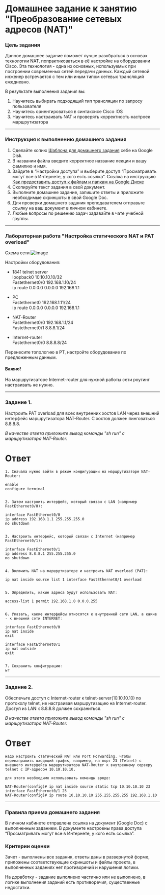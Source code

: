 # Домашнее задание к занятию "Преобразование сетевых адресов (NAT)"

### Цель задания

Данное домашнее задание поможет лучше разобраться в основах технологии NAT, попрактиковаться в её настройке на оборудовании Cisco. Эта технология - одна из основных, используемых при построении современных сетей передачи данных. Каждый сетевой инженер встречается с тем или иным типом сетевых трансляций ежедневно.

В результате выполнения задания вы:
1) Научитесь выбирать подходящий тип трансляции по запросу пользователя
2) Научитесь ориентироваться в синтаксисе Cisco IOS
3) Научитесь настраивать NAT и проверять корректность настроек маршрутизатора

------

### Инструкция к выполнению домашнего задания

1. Сделайте копию [Шаблона для домашнего задания](https://docs.google.com/document/d/1youKpKm_JrC0UzDyUslIZW2E2bIv5OVlm_TQDvH5Pvs/edit) себе на Google Disk.
2. В названии файла введите корректное название лекции и вашу фамилию и имя.
3. Зайдите в “Настройки доступа” и выберите доступ “Просматривать могут все в Интернете, у кого есть ссылка”.  Ссылка на инструкцию [Как предоставить доступ к файлам и папкам на Google Диске](https://support.google.com/docs/answer/2494822?hl=ru&co=GENIE.Platform%3DDesktop)
4. Скопируйте текст задания в свой документ.
5. Выполните домашнее задание, запишите ответы и приложите необходимые скриншоты в свой Google Doc.
6. Для проверки домашнего задания преподавателем отправьте ссылку на ваш документ в личном кабинете.
7. Любые вопросы по решению задач задавайте в чате учебной группы.

---
### Лабораторная работа "Настройка статического NAT и PAT overload"

Схема сети 
![image](https://user-images.githubusercontent.com/5977962/163477371-1c6c0142-91c6-4133-890d-06125107db9d.png)

Настройки оборудования:

- 1841 telnet server  
loopback0	10.10.10.10/32  
Fastethernet0/0	192.168.1.10/24  
ip route 0.0.0.0 0.0.0.0 192.168.1.1
- PC  
Fastethernet0	192.168.1.11/24  
ip route 0.0.0.0 0.0.0.0 192.168.1.1

- NAT-Router  
Fastethernet0/0	192.168.1.1/24  
Fastethernet0/1	8.8.8.1/24  

- Internet-router  
Fastethernet0/0	8.8.8.8/24  


Перенесите топологию в PT, настройте оборудование по предложенным данным. 
#### Важно!  
На маршрутизаторе Internet-router для нужной работы сети роутинг настраивать не нужно.


-----

### Задание 1. 

Настроить PAT overload для всех внутренних хостов LAN через внешний интерфейс маршрутизатора NAT-Router. С хостов должен пинговаться 8.8.8.8.

*В качестве ответа приложите вывод команды "sh run" с маршрутизатора NAT-Router.*

# Ответ
```
1. Сначала нужно войти в режим конфигурации на маршрутизаторе NAT-Router:

enable
configure terminal


2. Затем настроить интерфейс, который связан с LAN (например FastEthernet0/0):

interface FastEthernet0/0
ip address 192.168.1.1 255.255.255.0
no shutdown


3. Настроить интерфейс, который связан с Internet (например FastEthernet0/1):

interface FastEthernet0/1
ip address 8.8.8.1 255.255.255.0
no shutdown


4. Включить NAT на маршрутизаторе и настроить NAT overload (PAT):

ip nat inside source list 1 interface FastEthernet0/1 overload


5. Определить, какие адреса будут использовать NAT:

access-list 1 permit 192.168.1.0 0.0.0.255


6. Указать, какие интерфейсы относятся к внутренней сети LAN, а какие - к внешней сети INTERNET:

interface FastEthernet0/0
ip nat inside
exit

interface FastEthernet0/1
ip nat outside 
exit


7. Сохранить конфигурацию:
wr 
```
------

### Задание 2. 

Обеспечьте доступ с Internet-router к telnet-server(10.10.10.10) по протоколу telnet, не настраивая маршрутизацию на Internet-router. Доступ из LAN к 8.8.8.8 должен сохраниться.

*В качестве ответа приложите вывод команды "sh run" с маршрутизатора NAT-Router.*
# Ответ
```
надо настроить статический NAT или Port Forwarding, чтобы перенаправить входящий трафик, например, на порт 23 (Telnet) с внешнего интерфейса маршрутизатора NAT-Router к внутреннему серверу telnet с IP-адресом 10.10.10.10.

для этого необходимо использовать команды вроде:

NAT-Router(config)# ip nat inside source static tcp 10.10.10.10 23 interface FastEthernet0/1 23
NAT-Router(config)# ip route 10.10.10.10 255.255.255.255 192.168.1.10
``` 
------

### Правила приема домашнего задания

В личном кабинете отправлена ссылка на документ (Google Doc) с выполненным заданием. В документе настроены права доступа “Просматривать могут все в Интернете, у кого есть ссылка”.

### Критерии оценки

Зачет - выполнены все задания, ответы даны в развернутой форме, приложены соответствующие скриншоты и файлы проекта, в выполненных заданиях нет противоречий и нарушения логики.

На доработку - задание выполнено частично или не выполнено, в логике выполнения заданий есть противоречия, существенные недостатки.

